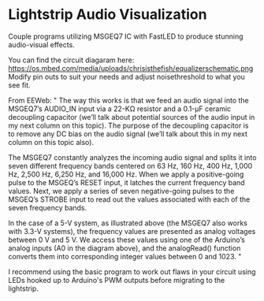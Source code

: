 # Lightstrip Audio Visualization
Couple programs utilizing MSGEQ7 IC with FastLED to produce stunning audio-visual effects.

You can find the circuit diagaram here: https://os.mbed.com/media/uploads/chrisisthefish/equalizerschematic.png
Modify pin outs to suit your needs and adjust noisethreshold to what you see fit.

From EEWeb:
" The way this works is that we feed an audio signal into the MSGEQ7’s AUDIO_IN input via a 22-KΩ resistor and a 0.1-μF ceramic decoupling capacitor (we’ll talk about potential sources of the audio input in my next column on this topic). The purpose of the decoupling capacitor is to remove any DC bias on the audio signal (we’ll talk about this in my next column on this topic also).

The MSGEQ7 constantly analyzes the incoming audio signal and splits it into seven different frequency bands centered on 63 Hz, 160 Hz, 400 Hz, 1,000 Hz, 2,500 Hz, 6,250 Hz, and 16,000 Hz. When we apply a positive-going pulse to the MSGEQ’s RESET input, it latches the current frequency band values. Next, we apply a series of seven negative-going pulses to the MSGEQ’s STROBE input to read out the values associated with each of the seven frequency bands.

In the case of a 5-V system, as illustrated above (the MSGEQ7 also works with 3.3-V systems), the frequency values are presented as analog voltages between 0 V and 5 V. We access these values using one of the Arduino’s analog inputs (A0 in the diagram above), and the analogRead() function converts them into corresponding integer values between 0 and 1023. "


I recommend using the basic program to work out flaws in your circuit using LEDs hooked up to Arduino's PWM outputs before migrating to the lightstrip.
